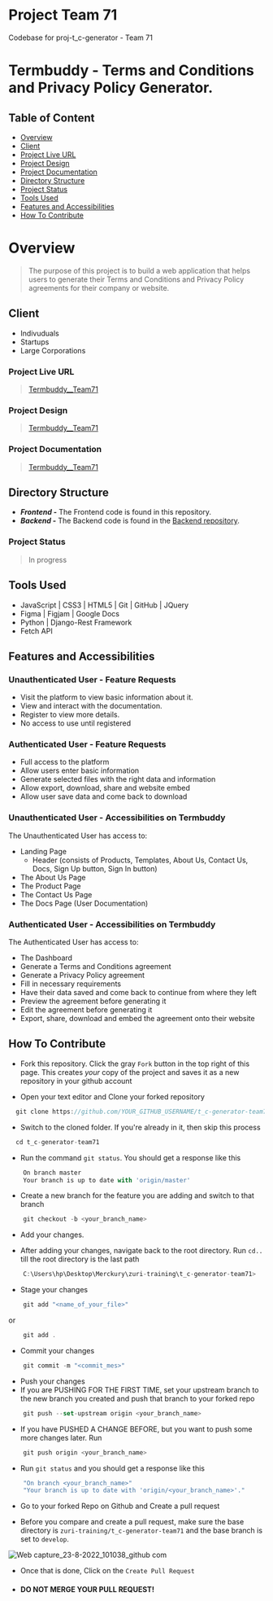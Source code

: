 # Project Team 71
Codebase for proj-t_c-generator - Team 71
<br>

# Termbuddy - Terms and Conditions and Privacy Policy Generator.

## Table of Content

* [Overview](#overview)
* [Client](#client)
* [Project Live URL](#project-live-url)
* [Project Design](#project-design)
* [Project Documentation](#project-documentation)
* [Directory Structure](#directory-structure)
* [Project Status](#project-status)
* [Tools Used](#tools-used)
* [Features and Accessibilities](#features-and-accessibilities)
* [How To Contribute](#how-to-contribute)

# Overview
> The purpose of this project is to build a web application that helps users to generate their Terms and Conditions and Privacy Policy agreements for their company or website. 

## Client
- Indivuduals
- Startups
- Large Corporations <br />

### Project Live URL
> <a href="https://zuri-training.github.io/t_c-generator-team71/">Termbuddy__Team71</a>

### Project Design
> <a href="https://bit.ly/3Q2pn1C">Termbuddy__Team71</a>

### Project Documentation
> <a href="https://docs.google.com/document/d/1f3XPzsHjb1upvMaWUAjJ2tQgga4d2lb5t1awKSc7PWY/edit?usp=sharing">Termbuddy__Team71</a>


## Directory Structure
- ***Frontend -*** The Frontend code is found in this repository.
- ***Backend -*** The Backend code is found in the <a href="https://github.com/zuri-training/t_c-generator_team71_BE">Backend repository</a>.


### Project Status
> In progress


## Tools Used
- JavaScript | CSS3 | HTML5 | Git | GitHub | JQuery
- Figma | Figjam | Google Docs
- Python | Django-Rest Framework
- Fetch API <br />


## Features and Accessibilities

### Unauthenticated User - Feature Requests
- Visit the platform to view basic information about it.
- View and interact with the documentation.
- Register to view more details.
- No access to use until registered <br />

### Authenticated User - Feature Requests
- Full access to the platform
- Allow users enter basic information
- Generate selected files with the right data and information
- Allow export, download, share and website embed
- Allow user save data and come back to download <br />


### Unauthenticated User - Accessibilities on Termbuddy
The Unauthenticated User has access to: <br />
- Landing Page
    - Header (consists of Products, Templates, About Us, Contact Us, Docs, Sign Up button, Sign In button)
- The About Us Page
- The Product Page
- The Contact Us Page
- The Docs Page (User Documentation) <br />

### Authenticated User - Accessibilities on Termbuddy
The Authenticated User has access to: <br />
- The Dashboard
- Generate a Terms and Conditions agreement
- Generate a Privacy Policy agreement
- Fill in necessary requirements
- Have their data saved and come back to continue from where they left
- Preview the agreement before generating it
- Edit the agreement before generating it
- Export, share, download and embed the agreement onto their website 

## How To Contribute
- Fork this repository. 
Click the gray `Fork` button in the top right of this page. This creates *your* copy of the project and saves it as a new repository in your github account


- Open your text editor and  Clone your forked repository 
```js
  git clone https://github.com/YOUR_GITHUB_USERNAME/t_c-generator-team71.git
```


- Switch to the cloned folder. If you're already in it, then skip this process 
```js
  cd t_c-generator-team71
```


- Run the command `git status`. You should get a response like this
```js
    On branch master
    Your branch is up to date with 'origin/master'
```


- Create a new branch for the feature you are adding and switch to that branch
```js
    git checkout -b <your_branch_name>
```

- Add your changes.


- After adding your changes, navigate back to the root directory. Run `cd..` till the root directory is the last path
```js
    C:\Users\hp\Desktop\Merckury\zuri-training\t_c-generator-team71>
```


- Stage your changes
```js
    git add "<name_of_your_file>"
```

or 

```js
    git add .
```


- Commit your changes
```js
    git commit -m "<commit_mes>"
```


- Push your changes
- If you are PUSHING FOR THE FIRST TIME, set your upstream branch to the new branch you created and push that branch to your forked repo
```js
    git push --set-upstream origin <your_branch_name>
```
- If you have PUSHED A CHANGE BEFORE, but you want to push some more changes later. Run
```js
    git push origin <your_branch_name>
```


- Run `git status` and you should get a response like this
```js
    "On branch <your_branch_name>"
    "Your branch is up to date with 'origin/<your_branch_name>'."
```


- Go to your forked Repo on Github and Create a pull request

- Before you compare and create a pull request, make sure the base directory is `zuri-training/t_c-generator-team71` and the base branch is set to `develop`.<br />

![Web capture_23-8-2022_101038_github com](https://user-images.githubusercontent.com/80987589/186119781-21ff2118-8a15-4568-b25e-de0be495076e.jpeg)

- Once that is done, Click on the `Create Pull Request`


- #### DO NOT MERGE YOUR PULL REQUEST!
